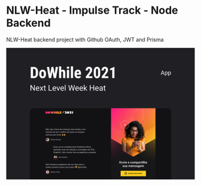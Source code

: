 # NLW-Heat - Impulse Track - Node Backend

NLW-Heat backend project with Github OAuth, JWT and Prisma

<p align="center"><img alt="Planned design for the app" title="NLW-Heat Impulse Final Design" src="./.github/planned_design.png" width="720px"/></p>
